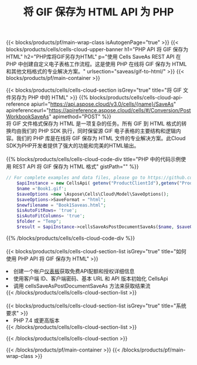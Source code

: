 ﻿---
title: 将 GIF 保存为 HTML API 为 PHP
description: 使用Aspose.Cells Cloud SDK for PHP将GIF格式文件保存为HTML格式文件。
url: /zh/php/saveas/gif-to-html/
---
{{< blocks/products/pf/main-wrap-class isAutogenPage="true" >}}
{{< blocks/products/cells/cells-cloud-upper-banner h1="PHP API 将 GIF 保存为 HTML" h2="PHP库将GIF另存为HTML" p="使用 Cells SaveAs REST API 在 PHP 中创建自定义电子表格工作流程。这是使用 PHP 在线将 GIF 保存为 HTML 和其他文档格式的专业解决方案。" urlsection="saveas/gif-to-html/" >}}
{{< blocks/products/pf/main-container >}}

{{< blocks/products/cells/cells-cloud-section isGrey="true" title="将 GIF 文件另存为 PHP 中的 HTML" >}}
{{% blocks/products/cells/cells-cloud-api-reference apiurl="https://api.aspose.cloud/v3.0/cells/{name}/SaveAs" apireferenceurl="https://apireference.aspose.cloud/cells/#/Conversion/PostWorkbookSaveAs" apimethod="POST" %}}
<br/>
将 GIF 文件格式保存为 HTML 是一项复杂的任务。所有 GIF 到 HTML 格式的转换均由我们的 PHP SDK 执行，同时保留源 GIF 电子表格的主要结构和逻辑内容。我们的 PHP 库是在线将 GIF 保存为 HTML 文件的专业解决方案。此Cloud SDK为PHP开发者提供了强大的功能和完美的HTML输出。
<br/>
<br/>
{{% blocks/products/cells/cells-cloud-code-div title="PHP 中的代码示例使用 REST API 将 GIF 保存为 HTML 格式" gistPath="" %}}
  
```php
// For complete examples and data files, please go to https://github.com/aspose-cells-cloud/aspose-cells-cloud-php/
    $apiInstance = new CellsApi( getenv("ProductClientId"),getenv("ProductClientSecret") );
    $name ='Book1.gif';
    $saveOptions =new \Aspose\Cells\Cloud\Model\SaveOptions();
    $saveOptions->SaveFormat = "html";
    $newfilename = "Book1Saveas.html";
    $isAutoFitRows= 'true';
    $isAutoFitColumns= 'true';
    $folder = "Temp";
    $result = $apiInstance->cellsSaveAsPostDocumentSaveAs($name, $saveOptions, $newfilename,$isAutoFitRows, $isAutoFitColumns, $folder);
```
  
{{% /blocks/products/cells/cells-cloud-code-div %}}
<br/>
<br/>
{{< blocks/products/cells/cells-cloud-section-list isGrey="true" title="如何使用 PHP API 将 GIF 保存为 HTML" >}}
<li>创建一个帐户<a href="https://dashboard.aspose.cloud/">仪表板</a>获取免费API配额和授权详细信息</li>
<li>使用客户端 ID、客户端密码、基本 URL 和 API 版本初始化 CellsApi</li>
<li>调用 cellsSaveAsPostDocumentSaveAs 方法来获取结果流</li>
{{< /blocks/products/cells/cells-cloud-section-list >}}
<br/>
<br/>
{{< blocks/products/cells/cells-cloud-section-list isGrey="true" title="系统要求" >}}
<li>PHP 7.4 或更高版本</li>
{{< /blocks/products/cells/cells-cloud-section-list >}}

{{< /blocks/products/cells/cells-cloud-section >}}

{{< /blocks/products/pf/main-container >}}
{{< /blocks/products/pf/main-wrap-class >}}
